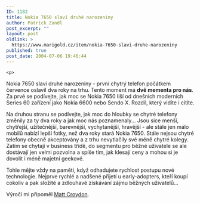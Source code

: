 ```yaml
---
ID: 1182
title: Nokia 7650 slaví druhé narozeniny
author: Patrick Zandl
post_excerpt: ""
layout: post
oldlink: >
  https://www.marigold.cz/item/nokia-7650-slavi-druhe-narozeniny
published: true
post_date: 2004-07-06 19:46:44
---
```

	<p>
Nokia 7650 slaví druhé narozeniny - první chytrý telefon počátkem července oslavil dva roky na trhu. Tento moment má <strong>dvě mementa pro nás</strong>. Za prvé se podívejte, jak moc se Nokia 7650 liší od dnešních moderních Series 60 zařízení jako Nokia 6600 nebo Sendo X. Rozdíl, který vidíte i cítíte. </p>
<p>
Na druhou stranu se podívejte, jak moc do hloubky se chytré telefony změnily za ty dva roky a jak moc nás poznamenaly... Jsou sice menší, chytřejší, užitečnější, barevnější, vychytanější, hravější - ale stále jen málo mobilů nabízí lepší fotky, než dva roky stará Nokia 7650. Stále nejsou chytré telefony obecně akceptovány a z trhu nevytlačily své méně chytré kolegy. Zatím se chytají v business třídě, do segmentu pro běžné uživatele se ale dostávají jen velmi pozvolna a spíše tím, jak klesají ceny a mohou si je dovolit i méně majetní geekové. </p>
<p>
Tohle mějte vždy na paměti, když odhadujete rychlost postupu nové technologie. Nejprve rychlé a nadšené přijetí u early-adopters, kteří koupí cokoliv a pak složité a zdlouhavé získávání zájmu běžných uživatelů...</p>
<p>
Výročí mi připoměl <a href="http://postneo.com/2004/07/06.html#a3483">Matt Croydon</a>.</p>
